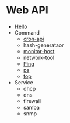 # Web API

- [Hello](codes/hello-api/)
- Command
  - [cron-api](#cron-api)
  - hash-generataor
  - [monitor-host](monitor-host-api/)
  - network-tool
  - [Ping](codes/ping-api/)
  - [ps](codes/ps-api/)
  - [top](codes/top-api/)
- Service
  - dhcp
  - dns
  - firewall
  - samba
  - snmp
